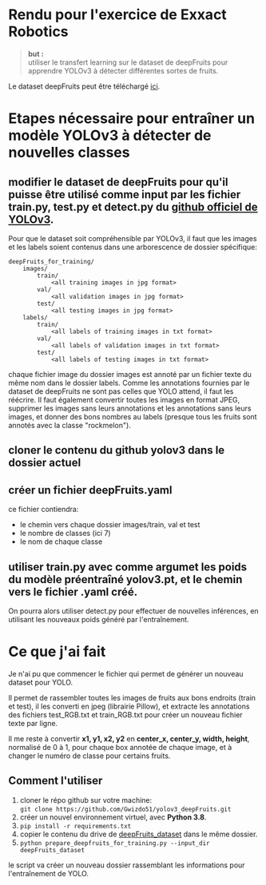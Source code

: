 # Rendu pour l'exercice de Exxact Robotics

>**but :**<br>
>utiliser le transfert learning sur le dataset de deepFruits pour apprendre YOLOv3 à détecter différentes sortes de fruits.

Le dataset deepFruits peut être téléchargé [ici](https://drive.google.com/drive/folders/1CmsZb1caggLRN7ANfika8WuPiywo4mBb).

# Etapes nécessaire pour entraîner un modèle YOLOv3 à détecter de nouvelles classes

## modifier le dataset de deepFruits pour qu'il puisse être utilisé comme input par les fichier train.py, test.py et detect.py du [github officiel de YOLOv3](https://github.com/ultralytics/yolov3).

Pour que le dataset soit compréhensible par YOLOv3, il faut que les images et les labels soient contenus dans une arborescence de dossier spécifique:
```
deepFruits_for_training/
    images/
        train/
            <all training images in jpg format>
        val/
            <all validation images in jpg format>
        test/
            <all testing images in jpg format>
    labels/
        train/
            <all labels of training images in txt format>
        val/
            <all labels of validation images in txt format>
        test/
            <all labels of testing images in txt format>
```

chaque fichier image du dossier images est annoté par un fichier texte du même nom dans le dossier labels. Comme les annotations fournies par le dataset de deepFruits ne sont pas celles que YOLO attend, il faut les réécrire. Il faut également convertir toutes les images en format JPEG, supprimer les images sans leurs annotations et les annotations sans leurs images, et donner des bons nombres au labels (presque tous les fruits sont annotés avec la classe "rockmelon").

## cloner le contenu du github yolov3 dans le dossier actuel

## créer un fichier deepFruits.yaml

ce fichier contiendra:
- le chemin vers chaque dossier images/train, val et test
- le nombre de classes (ici 7)
- le nom de chaque classe

## utiliser train.py avec comme argumet les poids du modèle préentraîné yolov3.pt, et le chemin vers le fichier .yaml créé.

On pourra alors utiliser detect.py pour effectuer de nouvelles inférences, en utilisant les nouveaux poids généré par l'entraînement.

# Ce que j'ai fait

Je n'ai pu que commencer le fichier qui permet de générer un nouveau dataset pour YOLO.

Il permet de rassembler toutes les images de fruits aux bons endroits (train et test), il les converti en jpeg (librairie Pillow), et extracte les annotations des fichiers test_RGB.txt et train_RGB.txt pour créer un nouveau fichier texte par ligne.

Il me reste à convertir **x1, y1, x2, y2** en **center_x, center_y, width, height**, normalisé de 0 à 1, pour chaque box annotée de chaque image, et à changer le numéro de classe pour certains fruits.

## Comment l'utiliser

1. cloner le répo github sur votre machine:<br>```git clone https://github.com/Gwizdo51/yolov3_deepFruits.git```
1. créer un nouvel environnement virtuel, avec **Python 3.8**.
2. ```pip install -r requirements.txt``` 
3. copier le contenu du drive de [deepFruits_dataset](https://drive.google.com/drive/folders/1CmsZb1caggLRN7ANfika8WuPiywo4mBb) dans le même dossier.
4. ```python prepare_deepfruits_for_training.py --input_dir deepFruits_dataset```

le script va créer un nouveau dossier rassemblant les informations pour l'entraînement de YOLO.
